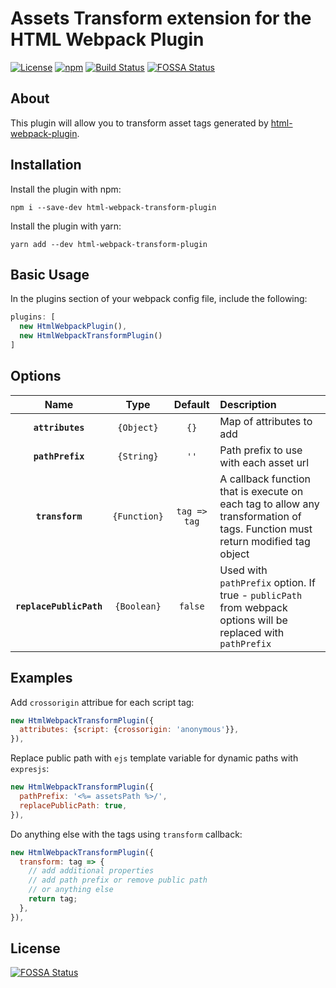 Assets Transform extension for the HTML Webpack Plugin
========================================

[![License](https://img.shields.io/github/license/renofi/html-webpack-transform-plugin)](https://github.com/RenoFi/html-webpack-transform-plugin/blob/master/LICENSE)
[![npm](https://img.shields.io/npm/v/html-webpack-transform-plugin)](https://www.npmjs.com/package/html-webpack-transform-plugin)
[![Build Status](https://travis-ci.org/RenoFi/html-webpack-transform-plugin.svg?branch=master)](https://travis-ci.org/RenoFi/html-webpack-transform-plugin)
[![FOSSA Status](https://app.fossa.com/api/projects/git%2Bgithub.com%2FRenoFi%2Fhtml-webpack-transform-plugin.svg?type=shield)](https://app.fossa.com/projects/git%2Bgithub.com%2FRenoFi%2Fhtml-webpack-transform-plugin?ref=badge_shield)


## About

This plugin will allow you to transform asset tags generated by [html-webpack-plugin](https://github.com/jantimon/html-webpack-plugin/).


## Installation

Install the plugin with npm:

```
npm i --save-dev html-webpack-transform-plugin
```

Install the plugin with yarn:

```
yarn add --dev html-webpack-transform-plugin
```


## Basic Usage

In the plugins section of your webpack config file, include the following:

```js
plugins: [
  new HtmlWebpackPlugin(),
  new HtmlWebpackTransformPlugin()
]
```


## Options

|Name|Type|Default|Description|
|:--:|:--:|:-----:|:----------|
|**`attributes`**|`{Object}`|`{}`|Map of attributes to add|
|**`pathPrefix`**|`{String}`|`''`|Path prefix to use with each asset url|
|**`transform`**|`{Function}`|`tag => tag`|A callback function that is execute on each tag to allow any transformation of tags. Function must return modified tag object|
|**`replacePublicPath`**|`{Boolean}`|`false`|Used with `pathPrefix` option. If true - `publicPath` from webpack options will be replaced with `pathPrefix`|


## Examples

Add `crossorigin` attribue for each script tag:

```js
new HtmlWebpackTransformPlugin({
  attributes: {script: {crossorigin: 'anonymous'}},
}),
```

Replace public path with `ejs` template variable for dynamic paths with `expresjs`:

```js
new HtmlWebpackTransformPlugin({
  pathPrefix: '<%= assetsPath %>/',
  replacePublicPath: true,
}),
```

Do anything else with the tags using `transform` callback:

```js
new HtmlWebpackTransformPlugin({
  transform: tag => {
    // add additional properties
    // add path prefix or remove public path
    // or anything else
    return tag;
  },
}),
```


## License
[![FOSSA Status](https://app.fossa.com/api/projects/git%2Bgithub.com%2FRenoFi%2Fhtml-webpack-transform-plugin.svg?type=large)](https://app.fossa.com/projects/git%2Bgithub.com%2FRenoFi%2Fhtml-webpack-transform-plugin?ref=badge_large)